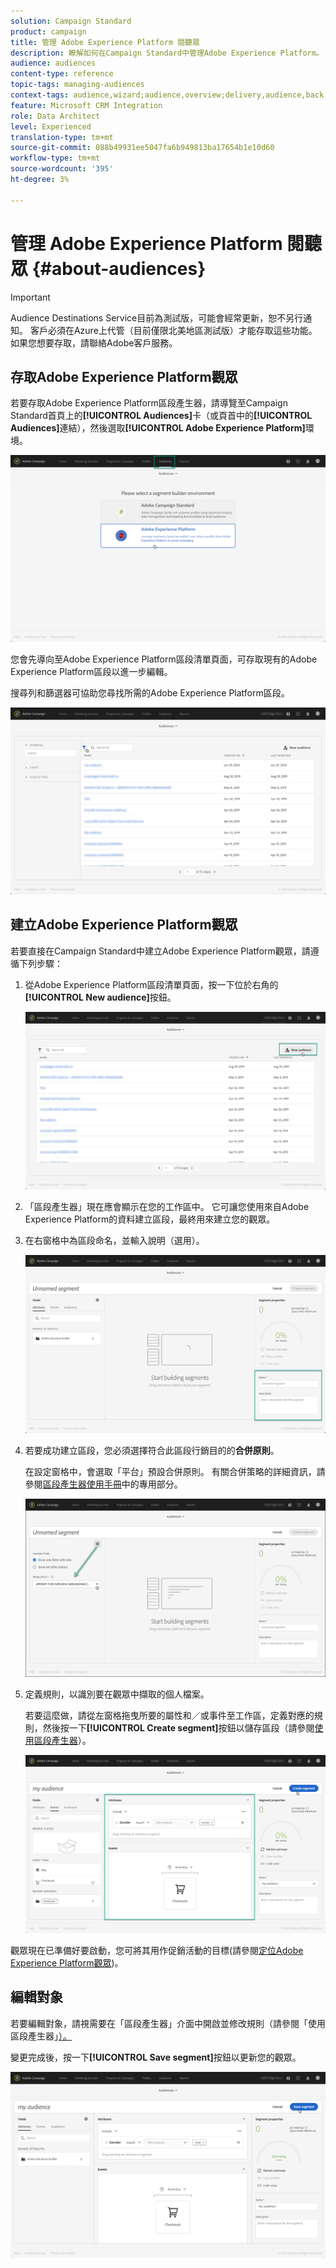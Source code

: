 ```yaml
---
solution: Campaign Standard
product: campaign
title: 管理 Adobe Experience Platform 閱聽眾
description: 瞭解如何在Campaign Standard中管理Adobe Experience Platform。
audience: audiences
content-type: reference
topic-tags: managing-audiences
context-tags: audience,wizard;audience,overview;delivery,audience,back
feature: Microsoft CRM Integration
role: Data Architect
level: Experienced
translation-type: tm+mt
source-git-commit: 088b49931ee5047fa6b949813ba17654b1e10d60
workflow-type: tm+mt
source-wordcount: '395'
ht-degree: 3%

---
```



# 管理 Adobe Experience Platform 閱聽眾 {#about-audiences}

>[!IMPORTANT]
>
>Audience Destinations Service目前為測試版，可能會經常更新，恕不另行通知。 客戶必須在Azure上代管（目前僅限北美地區測試版）才能存取這些功能。 如果您想要存取，請聯絡Adobe客戶服務。

## 存取Adobe Experience Platform觀眾

若要存取Adobe Experience Platform區段產生器，請導覽至Campaign Standard首頁上的&#x200B;**[!UICONTROL Audiences]**&#x200B;卡（或頁首中的&#x200B;**[!UICONTROL Audiences]**&#x200B;連結），然後選取&#x200B;**[!UICONTROL Adobe Experience Platform]**&#x200B;環境。

![](assets/aep_audiences_access.png)

您會先導向至Adobe Experience Platform區段清單頁面，可存取現有的Adobe Experience Platform區段以進一步編輯。

搜尋列和篩選器可協助您尋找所需的Adobe Experience Platform區段。

![](assets/aep_audiences_list.png)

## 建立Adobe Experience Platform觀眾

若要直接在Campaign Standard中建立Adobe Experience Platform觀眾，請遵循下列步驟：

1. 從Adobe Experience Platform區段清單頁面，按一下位於右角的&#x200B;**[!UICONTROL New audience]**&#x200B;按鈕。

   ![](assets/aep_audiences_creation_create.png)

1. 「區段產生器」現在應會顯示在您的工作區中。 它可讓您使用來自Adobe Experience Platform的資料建立區段，最終用來建立您的觀眾。

1. 在右窗格中為區段命名，並輸入說明（選用）。

   ![](assets/aep_audiences_creation_edit_name.png)

1. 若要成功建立區段，您必須選擇符合此區段行銷目的的&#x200B;**合併原則**。

   在設定窗格中，會選取「平台」預設合併原則。 有關合併策略的詳細資訊，請參閱[區段產生器使用手冊](https://docs.adobe.com/content/help/en/experience-platform/segmentation/ui/overview.html)中的專用部分。

   ![](assets/aep_audiences_mergepolicy.png)

1. 定義規則，以識別要在觀眾中擷取的個人檔案。

   若要這麼做，請從左窗格拖曳所要的屬性和／或事件至工作區，定義對應的規則，然後按一下&#x200B;**[!UICONTROL Create segment]**&#x200B;按鈕以儲存區段（請參閱[使用區段產生器](../../integrating/using/aep-using-segment-builder.md)）。

   ![](assets/aep_audiences_creation_query.png)

觀眾現在已準備好要啟動，您可將其用作促銷活動的目標(請參閱[定位Adobe Experience Platform觀眾](../../integrating/using/aep-targeting-audiences.md))。

## 編輯對象

若要編輯對象，請視需要在「區段產生器」介面中開啟並修改規則（請參閱「使用區段產生器」[）。](../../integrating/using/aep-using-segment-builder.md)

變更完成後，按一下&#x200B;**[!UICONTROL Save segment]**&#x200B;按鈕以更新您的觀眾。

![](assets/aep_audiences_editing.png)
